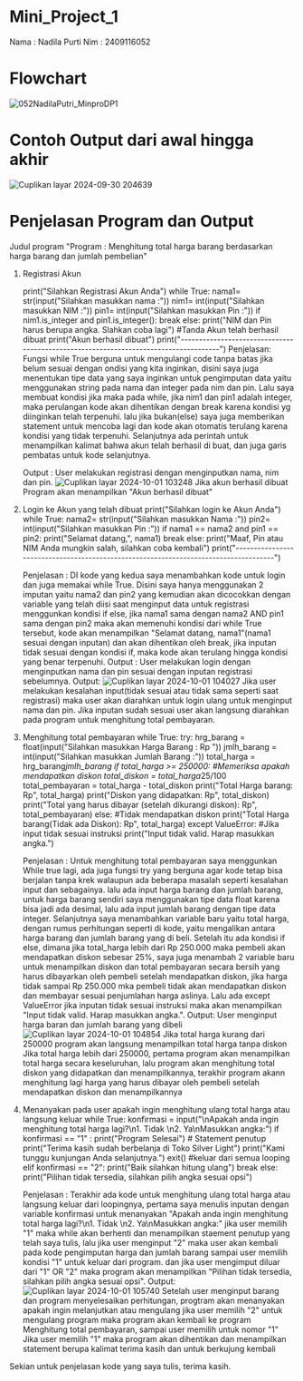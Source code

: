 # Mini_Project_1
Nama : Nadila Purti
Nim : 2409116052

# Flowchart
![052NadilaPutri_MinproDP1](https://github.com/user-attachments/assets/eb7302bb-2107-4789-a6b6-36407b3d6ea2)



# Contoh Output dari awal hingga akhir
![Cuplikan layar 2024-09-30 204639](https://github.com/user-attachments/assets/d0e4145a-0be0-4150-8999-3c21e603854a)


# Penjelasan Program dan Output
Judul program
"Program : Menghitung total harga barang berdasarkan harga barang dan jumlah pembelian"

1. Registrasi Akun

    print("Silahkan Registrasi Akun Anda")
    while True:
        nama1= str(input("Silahkan masukkan nama   :"))
        nim1= int(input("Silahkan masukkan NIM   :"))
        pin1= int(input("Silahkan masukkan Pin   :"))
        if nim1.is_integer and pin1.is_integer():
            break
        else:
            print("NIM dan Pin harus berupa angka. Slahkan coba lagi")
    #Tanda Akun telah berhasil dibuat
    print("Akun berhasil dibuat")
    print("-------------------------------------------------------------------------------------")
   Penjelasan: Fungsi while True berguna untuk mengulangi code tanpa batas jika belum sesuai dengan ondisi yang kita inginkan, disini saya juga menentukan tipe data yang saya inginkan untuk     pengimputan data yaitu menggunakan string pada nama dan integer pada nim dan pin. Lalu saya membuat kondisi jika maka pada while, jika nim1 dan pin1 adalah integer, maka perulangan kode akan dihentikan dengan break karena kondisi yg diinginkan telah terpenuhi. lalu jika bukan(else) saya juga memberikan statement untuk mencoba lagi dan kode akan otomatis terulang karena kondisi yang tidak terpenuhi. Selanjutnya ada perintah untuk menampilkan kalimat bahwa akun telah berhasil di buat, dan juga garis pembatas untuk kode selanjutnya.

    Output :
    User melakukan registrasi dengan menginputkan nama, nim dan pin.
    ![Cuplikan layar 2024-10-01 103248](https://github.com/user-attachments/assets/9466878a-1be6-45aa-8498-82440e3558f7)
    Jika akun berhasil dibuat Program akan menampilkan "Akun berhasil dibuat"
       

3. Login ke Akun yang telah dibuat
   print("Silahkan login ke Akun Anda")
   while True:
    nama2= str(input("Silahkan masukkan Nama  :")) 
    pin2= int(input("Silahkan masukkan Pin  :"))
    if nama1 == nama2 and pin1 == pin2:
        print("Selamat datang,", nama1)
        break
    else:
        print("Maaf, Pin atau NIM Anda mungkin salah, silahkan coba kembali")
    print("-------------------------------------------------------------------------------------")

    Penjelasan : DI kode yang kedua saya menambahkan kode untuk login dan juga memakai while True. Disini saya hanya menggunakan 2 imputan yaitu nama2 dan pin2 yang kemudian akan dicocokkan dengan variable yang telah diisi saat menginput data untuk registrasi menggunkan kondisi if else, jika nama1 sama dengan nama2 AND  pin1 sama dengan pin2 maka akan memenuhi kondisi dari while True tersebut, kode akan menampilkan "Selamat datang, nama1"(nama1 sesuai dengan inputan) dan akan dihentikan oleh break, jika inputan tidak sesuai dengan kondisi if, maka kode akan terulang hingga kondisi yang benar terpenuhi.
   Output :
   User melakukan login dengan menginputkan nama dan pin sesuai dengan inputan registrasi sebelumnya.
   Output:
   ![Cuplikan layar 2024-10-01 104027](https://github.com/user-attachments/assets/c76672d8-b783-405c-a31b-19f318edc605)
   Jika user melakukan kesalahan input(tidak sesuai atau tidak sama seperti saat registrasi) maka user akan diarahkan untuk login ulang untuk menginput nama dan pin.
   Jika inputan sudah sesuai user akan langsung diarahkan pada program untuk menghitung total pembayaran.
   
    
4. Menghitung total pembayaran
while True:
    try:
        hrg_barang = float(input("Silahkan masukkan Harga Barang   : Rp "))
        jmlh_barang = int(input("Silahkan masukkan Jumlah Barang   :"))
        total_harga = hrg_barang*jmlh_barang
        if total_harga >= 250000: #Memeriksa apakah mendapatkan diskon
            total_diskon = total_harga*25/100
            total_pembayaran = total_harga - total_diskon
            print("Total Harga barang: Rp", total_harga)
            print("Diskon yang didapatkan: Rp", total_diskon)
            print("Total yang harus dibayar (setelah dikurangi diskon): Rp", total_pembayaran)
        else: #Tidak mendapatkan diskon
            print("Total Harga barang(Tidak ada Diskon): Rp", total_harga)
    except ValueError: #Jika input tidak sesuai instruksi
        print("Input tidak valid. Harap masukkan angka.")

    Penjelasan : Untuk menghitung total pembayaran saya menggunkan While true lagi, ada juga fungsi try yang berguna agar kode tetap bisa berjalan tanpa krek walaupun ada beberapa masalah seperti kesalahan input dan sebagainya. lalu ada input harga barang dan jumlah barang, untuk harga barang sendiri saya menggunakan tipe data float karena bisa jadi ada desimal, lalu ada input jumlah barang dengan tipe data integer. Selanjutnya saya menambahkan variable baru yaitu total harga, dengan rumus perhitungan seperti di kode, yaitu mengalikan antara harga barang dan jumlah barang yang di beli. Setelah itu ada kondisi if else, dimana jika total_harga lebih dari Rp 250.000 maka pembeli akan mendapatkan diskon sebesar 25%, saya juga menambah 2 variable baru untuk menampilkan diskon dan total pembayaran secara bersih yang harus dibayarkan oleh pembeli setelah mendapatkan diskon, jika harga tidak sampai Rp 250.000 mka pembeli tidak akan mendapatkan diskon dan membayar sesuai penjumlahan harga aslinya. Lalu ada except ValueError jika inputan tidak sesuai instruksi maka akan menampilkan "Input tidak valid. Harap masukkan angka.". Output:
   User menginput harga baran dan jumlah barang yang dibeli
   ![Cuplikan layar 2024-10-01 104854](https://github.com/user-attachments/assets/43bbbd5b-bb3d-44af-b0a7-817843db17f9)
   Jika total harga kurang dari 250000 program akan langsung menampilkan total harga tanpa diskon 
   Jika total harga lebih dari 250000, pertama program akan menampilkan total harga secara keseluruhan, lalu program akan menghitung total diskon yang didapatkan dan menampilkannya, terakhir program akann menghitung lagi harga yang harus dibayar oleh pembeli setelah mendapatkan diskon dan menampilkannya
   
   
6. Menanyakan pada user apakah ingin menghitung ulang total harga atau langsung keluar
    while True: 
        konfirmasi = input("\nApakah anda ingin menghitung total harga lagi?\n1. Tidak \n2. Ya\nMasukkan angka:")
        if konfirmasi == "1" :
            print("Program Selesai")
            # Statement penutup
            print("Terima kasih sudah berbelanja di Toko Silver Light")
            print("Kami tunggu kunjungan Anda selanjutnya.")
            exit() #keluar dari semua looping
        elif konfirmasi == "2":
            print("Baik silahkan hitung ulang")
            break
        else:
            print("Pilihan tidak tersedia, silahkan pilih angka sesuai opsi")

   Penjelasan : Terakhir ada kode untuk  menghitung ulang total harga atau langsung keluar dari loopingnya, pertama saya menulis inputan dengan variable konfirmasi untuk menanyakan "Apakah anda ingin menghitung total harga lagi?\n1. Tidak \n2. Ya\nMasukkan angka:" jika user memilih "1" maka while akan berhenti dan menampilkan staement penutup yang telah saya tulis, lalu jika user menginput "2" maka user akan kembali pada kode pengimputan harga dan jumlah barang sampai user memilih kondisi "1" untuk keluar dari program. dan jika user mengimput diluar dari "1" OR "2" maka program akan menampilkan "Pilihan tidak tersedia, silahkan pilih angka sesuai opsi". Output:
   ![Cuplikan layar 2024-10-01 105740](https://github.com/user-attachments/assets/a3dbfa68-77d6-4f1e-8c5d-98088980fd43)
   Setelah user menginput barang dan program menyelesaikan perhitungan, progtram akan menanyakan apakah ingin melanjutkan atau mengulang
   jika user memilih "2" untuk mengulang program maka program akan kembali ke program Menghitung total pembayaran, sampai user memilih untuk nomor "1"
   Jika user memilih "1" maka program akan dihentikan dan menampilkan statement berupa kalimat terima kasih dan untuk berkujung kembali

   

Sekian untuk penjelasan kode yang saya tulis, terima kasih.
